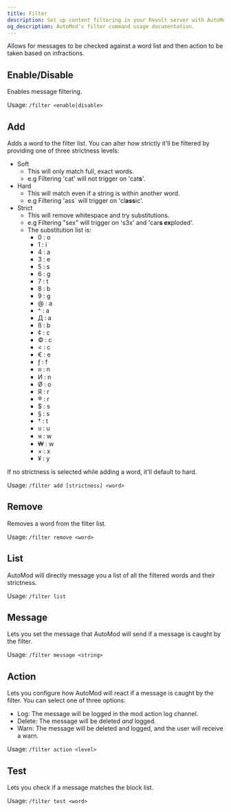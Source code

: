 ```yaml
---
title: Filter
description: Set up content filtering in your Revolt server with AutoMod. Block inappropriate content, spam, and unwanted messages automatically.
og_description: AutoMod's filter command usage documentation.
---
```


Allows for messages to be checked against a word list and then action to be taken based on infractions.

## Enable/Disable

Enables message filtering.

Usage: `/filter <enable|disable>`

## Add

Adds a word to the filter list. You can alter how strictly it'll be filtered by providing one of three strictness levels:

- Soft
  - This will only match full, exact words.
  - e.g Filtering 'cat' will not trigger on 'cat**s**'.
- Hard
  - This will match even if a string is within another word.
  - e.g Filtering 'ass` will trigger on 'cl**ass**ic'.
- Strict
  - This will remove whitespace and try substitutions.
  - e.g Filtering "sex" will trigger on 's3x' and 'car**s ex**ploded'.
  - The substitution list is:
    - 0 : o
    - 1 : i
    - 4 : a
    - 3 : e
    - 5 : s
    - 6 : g
    - 7 : t
    - 8 : b
    - 9 : g
    - @ : a
    - ^ : a
    - Д : a
    - ß : b
    - ¢ : c
    - © : c
    - < : c
    - € : e
    - ƒ : f
    - ท : n
    - И : n
    - Ø : o
    - Я : r
    - ® : r
    - $ : s
    - § : s
    - † : t
    - บ : u
    - พ : w
    - ₩ : w
    - × : x
    - ¥ : y

If no strictness is selected while adding a word, it'll default to hard.

Usage: `/filter add [strictness] <word>`

## Remove

Removes a word from the filter list.

Usage: `/filter remove <word>`

## List

AutoMod will directly message you a list of all the filtered words and their strictness.

Usage: `/filter list`

## Message

Lets you set the message that AutoMod will send if a message is caught by the filter.

Usage: `/filter message <string>`

## Action

Lets you configure how AutoMod will react if a message is caught by the filter. You can select one of three options:

- Log: The message will be logged in the mod action log channel.
- Delete: The message will be deleted _and_ logged.
- Warn: The message will be deleted and logged, and the user will receive a warn.

Usage: `/filter action <level>`

## Test

Lets you check if a message matches the block list.

Usage: `/filter test <word>`
